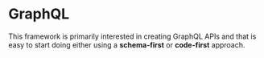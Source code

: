 GraphQL
=======

This framework is primarily interested in creating GraphQL APIs and that is easy to start doing either using a **schema-first** or **code-first** approach.
